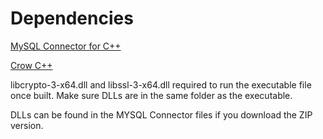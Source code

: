 # Dependencies

[MySQL Connector for C++](https://dev.mysql.com/downloads/connector/cpp/)

[Crow C++](https://crowcpp.org/master/)

libcrypto-3-x64.dll and libssl-3-x64.dll required to run the executable file once built. Make sure DLLs are in the same folder as the executable.

DLLs can be found in the MYSQL Connector files if you download the ZIP version.
